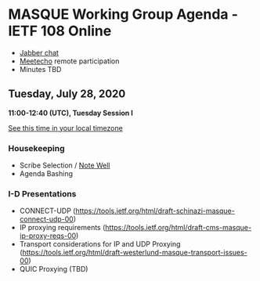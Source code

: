 # MASQUE Working Group Agenda - IETF 108 Online

* [Jabber chat](xmpp:masque@jabber.ietf.org?join)
* [Meetecho](http://www.meetecho.com/ietf108/masque) remote participation
* Minutes TBD

## Tuesday, July 28, 2020
**11:00-12:40 (UTC), Tuesday Session I**

[See this time in your local timezone](https://www.timeanddate.com/worldclock/fixedtime.html?msg=MASQUE+-+IETF+108&iso=20200728T11&ah=1&am=40)

### Housekeeping

* Scribe Selection / [Note Well](https://www.ietf.org/about/note-well.html)
* Agenda Bashing

### I-D Presentations
* CONNECT-UDP (https://tools.ietf.org/html/draft-schinazi-masque-connect-udp-00)
* IP proxying requirements (https://tools.ietf.org/html/draft-cms-masque-ip-proxy-reqs-00)
* Transport considerations for IP and UDP Proxying (https://tools.ietf.org/html/draft-westerlund-masque-transport-issues-00)
* QUIC Proxying (TBD)
